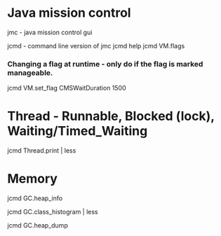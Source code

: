# Java mission control
jmc - java mission control gui


jcmd - command line version of jmc
jcmd <pid> help
jcmd <pid> VM.flags

### Changing a flag at runtime - only do if the flag is marked manageable.
jcmd <pid> VM.set_flag CMSWaitDuration 1500

# Thread - Runnable, Blocked (lock), Waiting/Timed_Waiting
jcmd <pid> Thread.print | less

# Memory
jcmd <pid> GC.heap_info

jcmd <pid> GC.class_histogram | less

jcmd <pid> GC.heap_dump 

